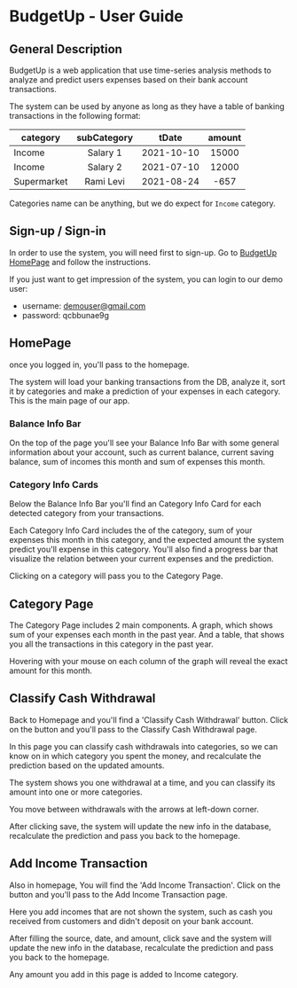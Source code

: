 # BudgetUp - User Guide

## General Description

BudgetUp is a web application that use time-series analysis methods to analyze and predict users expenses based on their bank account transactions.

The system can be used by anyone as long as they have a table of banking transactions in the following format:

| category    | subCategory |   tDate    | amount |
| ----------- | :---------: | :--------: | :----: |
| Income      |  Salary 1   | 2021-10-10 | 15000  |
| Income      |  Salary 2   | 2021-07-10 | 12000  |
| Supermarket |  Rami Levi  | 2021-08-24 |  -657  |

Categories name can be anything, but we do expect for `Income` category.

## Sign-up / Sign-in

In order to use the system, you will need first to sign-up.
Go to [BudgetUp HomePage](http://budget-up.herokuapp.com/) and follow the instructions.

If you just want to get impression of the system, you can login to our demo user:

- username: demouser@gmail.com
- password: qcbbunae9g

## HomePage

once you logged in, you'll pass to the homepage.

The system will load your banking transactions from the DB, analyze it, sort it by categories and make a prediction of your expenses in each category.
This is the main page of our app.

### Balance Info Bar

On the top of the page you'll see your Balance Info Bar with some general information about your account, such as current balance, current saving balance, sum of incomes this month and sum of expenses this month.

### Category Info Cards

Below the Balance Info Bar you'll find an Category Info Card for each detected category from your transactions.

Each Category Info Card includes the of the category, sum of your expenses this month in this category, and the expected amount the system predict you'll expense in this category.
You'll also find a progress bar that visualize the relation between your current expenses and the prediction.

Clicking on a category will pass you to the Category Page.

## Category Page

The Category Page includes 2 main components. A graph, which shows sum of your expenses each month in the past year. And a table, that shows you all the transactions in this category in the past year.

Hovering with your mouse on each column of the graph will reveal the exact amount for this month.

## Classify Cash Withdrawal

Back to Homepage and you'll find a 'Classify Cash Withdrawal' button. Click on the button and you'll pass to the Classify Cash Withdrawal page.

In this page you can classify cash withdrawals into categories, so we can know on in which category you spent the money, and recalculate the prediction based on the updated amounts.

The system shows you one withdrawal at a time, and you can classify its amount into one or more categories.

You move between withdrawals with the arrows at left-down corner.

After clicking save, the system will update the new info in the database, recalculate the prediction and pass you back to the homepage.

## Add Income Transaction

Also in homepage, You will find the 'Add Income Transaction'. Click on the button and you'll pass to the Add Income Transaction page.

Here you add incomes that are not shown the system, such as cash you received from customers and didn't deposit on your bank account.

After filling the source, date, and amount, click save and the system will update the new info in the database, recalculate the prediction and pass you back to the homepage.

Any amount you add in this page is added to Income category.
